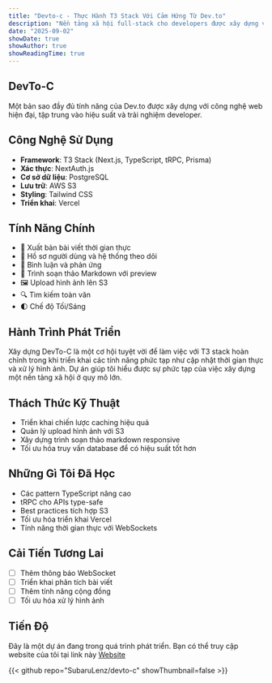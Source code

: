 ```yaml
---
title: "Devto-c - Thực Hành T3 Stack Với Cảm Hứng Từ Dev.to"
description: "Nền tảng xã hội full-stack cho developers được xây dựng với công nghệ web hiện đại"
date: "2025-09-02"
showDate: true
showAuthor: true
showReadingTime: true
---
```


## DevTo-C

Một bản sao đầy đủ tính năng của Dev.to được xây dựng với công nghệ web hiện đại, tập trung vào hiệu suất và trải nghiệm developer.

## Công Nghệ Sử Dụng

- **Framework**: T3 Stack (Next.js, TypeScript, tRPC, Prisma)
- **Xác thực**: NextAuth.js
- **Cơ sở dữ liệu**: PostgreSQL
- **Lưu trữ**: AWS S3
- **Styling**: Tailwind CSS
- **Triển khai**: Vercel

## Tính Năng Chính

- 🚀 Xuất bản bài viết thời gian thực
- 👥 Hồ sơ người dùng và hệ thống theo dõi
- 💬 Bình luận và phản ứng
- 📝 Trình soạn thảo Markdown với preview
- 🖼️ Upload hình ảnh lên S3
- 🔍 Tìm kiếm toàn văn
- 🌓 Chế độ Tối/Sáng

## Hành Trình Phát Triển

Xây dựng DevTo-C là một cơ hội tuyệt vời để làm việc với T3 stack hoàn chỉnh trong khi triển khai các tính năng phức tạp như cập nhật thời gian thực và xử lý hình ảnh. Dự án giúp tôi hiểu được sự phức tạp của việc xây dựng một nền tảng xã hội ở quy mô lớn.

## Thách Thức Kỹ Thuật

- Triển khai chiến lược caching hiệu quả
- Quản lý upload hình ảnh với S3
- Xây dựng trình soạn thảo markdown responsive
- Tối ưu hóa truy vấn database để có hiệu suất tốt hơn

## Những Gì Tôi Đã Học

- Các pattern TypeScript nâng cao
- tRPC cho APIs type-safe
- Best practices tích hợp S3
- Tối ưu hóa triển khai Vercel
- Tính năng thời gian thực với WebSockets

## Cải Tiến Tương Lai

- [ ] Thêm thông báo WebSocket
- [ ] Triển khai phân tích bài viết
- [ ] Thêm tính năng cộng đồng
- [ ] Tối ưu hóa xử lý hình ảnh

## Tiến Độ
Đây là một dự án đang trong quá trình phát triển. Bạn có thể truy cập website của tôi tại link này [Website](https://devto-c.vercel.app)

{{< github repo="SubaruLenz/devto-c" showThumbnail=false >}}